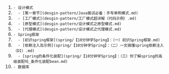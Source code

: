 1. `- 设计模式`
2. `  - [第一章节](desgin-pattern/Java面试必备：手写单例模式.md)`
3. `  - [工厂模式](desgin-pattern/工厂模式超详解（代码示例）.md)`
4. `  - [原型模式](desgin-pattern/设计模式之原型模式.md)`
5. `  - [代理模式](desgin-pattern/设计模式之代理模式.md)`
6. `- Spring框架`
7.  `  - [初识spring框架](spring/【10分钟学Spring】：（一）初识Spring框架.md)`
8.  `  - [依赖注入及示例](spring/【10分钟学Spring】：（二）一文搞懂spring依赖注入（DI）.md)`
9.  `  - [spring的条件化装配](spring/【10分钟学Spring】：（三）你了解spring的高级装配吗_条件化装配bean.md)`
10. `- 数据库`